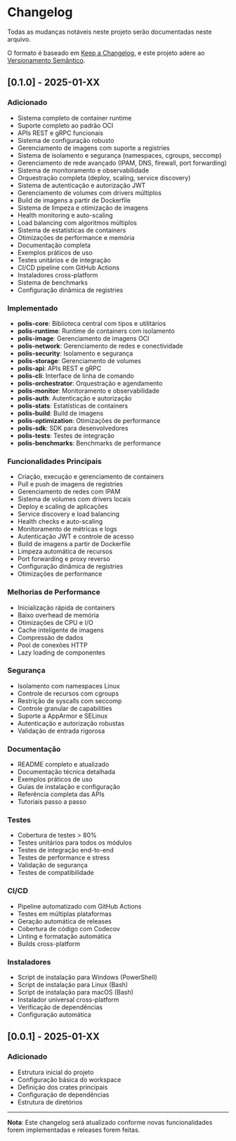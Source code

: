 # Changelog

Todas as mudanças notáveis neste projeto serão documentadas neste arquivo.

O formato é baseado em [Keep a Changelog](https://keepachangelog.com/pt-BR/1.0.0/),
e este projeto adere ao [Versionamento Semântico](https://semver.org/lang/pt-BR/).

## [0.1.0] - 2025-01-XX

### Adicionado
- Sistema completo de container runtime
- Suporte completo ao padrão OCI
- APIs REST e gRPC funcionais
- Sistema de configuração robusto
- Gerenciamento de imagens com suporte a registries
- Sistema de isolamento e segurança (namespaces, cgroups, seccomp)
- Gerenciamento de rede avançado (IPAM, DNS, firewall, port forwarding)
- Sistema de monitoramento e observabilidade
- Orquestração completa (deploy, scaling, service discovery)
- Sistema de autenticação e autorização JWT
- Gerenciamento de volumes com drivers múltiplos
- Build de imagens a partir de Dockerfile
- Sistema de limpeza e otimização de imagens
- Health monitoring e auto-scaling
- Load balancing com algoritmos múltiplos
- Sistema de estatísticas de containers
- Otimizações de performance e memória
- Documentação completa
- Exemplos práticos de uso
- Testes unitários e de integração
- CI/CD pipeline com GitHub Actions
- Instaladores cross-platform
- Sistema de benchmarks
- Configuração dinâmica de registries

### Implementado
- **polis-core**: Biblioteca central com tipos e utilitários
- **polis-runtime**: Runtime de containers com isolamento
- **polis-image**: Gerenciamento de imagens OCI
- **polis-network**: Gerenciamento de redes e conectividade
- **polis-security**: Isolamento e segurança
- **polis-storage**: Gerenciamento de volumes
- **polis-api**: APIs REST e gRPC
- **polis-cli**: Interface de linha de comando
- **polis-orchestrator**: Orquestração e agendamento
- **polis-monitor**: Monitoramento e observabilidade
- **polis-auth**: Autenticação e autorização
- **polis-stats**: Estatísticas de containers
- **polis-build**: Build de imagens
- **polis-optimization**: Otimizações de performance
- **polis-sdk**: SDK para desenvolvedores
- **polis-tests**: Testes de integração
- **polis-benchmarks**: Benchmarks de performance

### Funcionalidades Principais
- Criação, execução e gerenciamento de containers
- Pull e push de imagens de registries
- Gerenciamento de redes com IPAM
- Sistema de volumes com drivers locais
- Deploy e scaling de aplicações
- Service discovery e load balancing
- Health checks e auto-scaling
- Monitoramento de métricas e logs
- Autenticação JWT e controle de acesso
- Build de imagens a partir de Dockerfile
- Limpeza automática de recursos
- Port forwarding e proxy reverso
- Configuração dinâmica de registries
- Otimizações de performance

### Melhorias de Performance
- Inicialização rápida de containers
- Baixo overhead de memória
- Otimizações de CPU e I/O
- Cache inteligente de imagens
- Compressão de dados
- Pool de conexões HTTP
- Lazy loading de componentes

### Segurança
- Isolamento com namespaces Linux
- Controle de recursos com cgroups
- Restrição de syscalls com seccomp
- Controle granular de capabilities
- Suporte a AppArmor e SELinux
- Autenticação e autorização robustas
- Validação de entrada rigorosa

### Documentação
- README completo e atualizado
- Documentação técnica detalhada
- Exemplos práticos de uso
- Guias de instalação e configuração
- Referência completa das APIs
- Tutoriais passo a passo

### Testes
- Cobertura de testes > 80%
- Testes unitários para todos os módulos
- Testes de integração end-to-end
- Testes de performance e stress
- Validação de segurança
- Testes de compatibilidade

### CI/CD
- Pipeline automatizado com GitHub Actions
- Testes em múltiplas plataformas
- Geração automática de releases
- Cobertura de código com Codecov
- Linting e formatação automática
- Builds cross-platform

### Instaladores
- Script de instalação para Windows (PowerShell)
- Script de instalação para Linux (Bash)
- Script de instalação para macOS (Bash)
- Instalador universal cross-platform
- Verificação de dependências
- Configuração automática

## [0.0.1] - 2025-01-XX

### Adicionado
- Estrutura inicial do projeto
- Configuração básica do workspace
- Definição dos crates principais
- Configuração de dependências
- Estrutura de diretórios

---

**Nota**: Este changelog será atualizado conforme novas funcionalidades forem implementadas e releases forem feitas.
